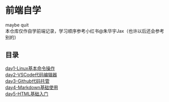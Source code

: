 # 前端自学
maybe quit<br>
本仓库仅作自学前端记录，学习顺序参考小红书@朱华宇Jax（也许以后还会参考别的）

## 目录 
[day1-Linux基本命令操作](https://github.com/ChengChen00/front-end-self-study-record/blob/main/day1%20Linux%E5%9F%BA%E6%9C%AC%E5%91%BD%E4%BB%A4%E6%93%8D%E4%BD%9C.md)<br>
[day2-VSCode代码编辑器](https://github.com/ChengChen00/front-end-self-study-record/blob/main/day2%20VSCode%E4%BB%A3%E7%A0%81%E7%BC%96%E8%BE%91%E5%99%A8.md)<br>
[day3-Github代码托管](https://github.com/ChengChen00/front-end-self-study-record/blob/main/day3%20Github%E4%BB%A3%E7%A0%81%E6%89%98%E7%AE%A1.md)<br>
[day4-Markdown基础使用](https://github.com/ChengChen00/front-end-self-study-record/blob/main/day4%20Markdown%E5%9F%BA%E7%A1%80%E4%BD%BF%E7%94%A8.md)<br>
[day5-HTML基础入门](https://github.com/ChengChen00/front-end-self-study-record/blob/main/day5%20HTML%E5%9F%BA%E7%A1%80%E5%85%A5%E9%97%A8.md)<br>
